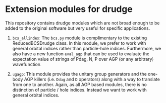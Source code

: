 # Extension modules for drudge

This repository contains drudge modules which are not broad enough to be added to the original software but very useful for specific applications.

1.  `bcs_allindex`:     The `bcs.py` module is complimentary to the existing ReducedBCSDrudge class. In this module, we prefer to work with general orbital indices rather than particle-hole indices. Furthermore, we also have a new function `eval_agp` that can be used to evaluate the expectation value of strings of Pdag, N, P over AGP (or any arbitrary) wavefunction.

2.  `ugagp`:            This module provides the unitary group generators and the one-body AGP killers (i.e. `Ddag` and `D` operators) along with a way to translate from one to another. Again, as all AGP based modules, there is no distinction of particle / hole indices. Instead we want to work with general orbital indices.

